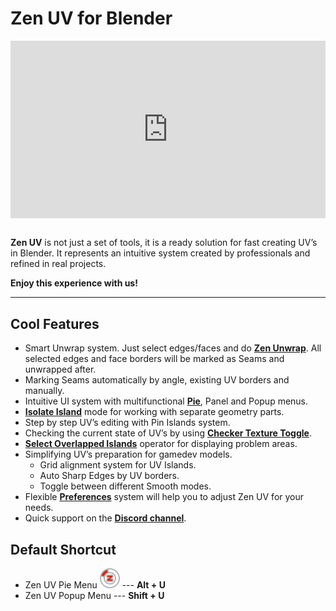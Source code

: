 # Zen UV for Blender
<!-- [![Zen UV Introduction](img/cover--eng.png)](https://www.youtube.com/watch?v=ook2eFfH724) -->
<!-- blank line -->
<div style="position: relative; width: 100%; height: 0; padding-bottom: 56.25%;">
<iframe src="https://www.youtube.com/embed/dqpgWcRBE4o" style="position: absolute; top: 0; left: 0; width: 100%; height: 100%;" allowfullscreen="" seamless="" frameborder="0"></iframe>
</div>
<!-- blank line -->
<br>
<!-- blank line -->

**Zen UV** is not just a set of tools, it is a ready solution for fast creating UV’s in Blender. It represents an intuitive system created by professionals and refined in real projects.

**Enjoy this experience with us!**
<!-- blank line -->
----
<!-- blank line -->
## Cool Features

- Smart Unwrap system. Just select edges/faces and do [**Zen Unwrap**](operators/#zen-unwrap). All selected edges and face borders will be marked as Seams and unwrapped after.
- Marking Seams automatically by angle, existing UV borders and manually.
- Intuitive UI system with multifunctional [**Pie**](pie-menu), Panel and Popup menus.  
- [**Isolate Island**](operators/#isolate-island-toggle) mode for working with separate geometry parts. 
- Step by step UV’s editing with Pin Islands system.
- Checking the current state of UV’s by using [**Checker Texture Toggle**](operators/#checker-texture-toggle).
- [**Select Overlapped Islands**](operators/#select-overlapped-islands) operator for displaying problem areas.
- Simplifying UV’s preparation for gamedev models.
    * Grid alignment system for UV Islands.
    * Auto Sharp Edges by UV borders.
    * Toggle between different Smooth modes.
- Flexible [**Preferences**](preferences) system will help you to adjust Zen UV for your needs.
- Quick support on the [**Discord channel**](https://discord.gg/wGpFeME).

## Default Shortcut
- Zen UV Pie Menu ![Zen UV Pie Menu](img/icons/zen-uv@2x.png) --- **Alt + U**
- Zen UV Popup Menu --- **Shift + U**